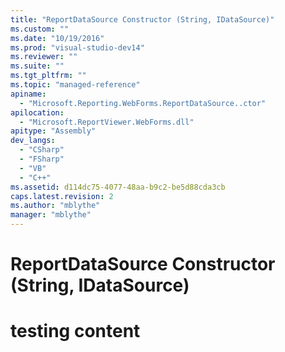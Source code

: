 ```yaml
---
title: "ReportDataSource Constructor (String, IDataSource)"
ms.custom: ""
ms.date: "10/19/2016"
ms.prod: "visual-studio-dev14"
ms.reviewer: ""
ms.suite: ""
ms.tgt_pltfrm: ""
ms.topic: "managed-reference"
apiname: 
  - "Microsoft.Reporting.WebForms.ReportDataSource..ctor"
apilocation: 
  - "Microsoft.ReportViewer.WebForms.dll"
apitype: "Assembly"
dev_langs: 
  - "CSharp"
  - "FSharp"
  - "VB"
  - "C++"
ms.assetid: d114dc75-4077-48aa-b9c2-be5d88cda3cb
caps.latest.revision: 2
ms.author: "mblythe"
manager: "mblythe"
---
```

# ReportDataSource Constructor (String, IDataSource)
# testing content